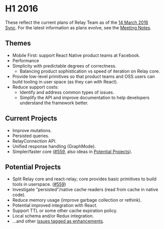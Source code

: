 # H1 2016

These reflect the current plans of Relay Team as of the [14 March 2016 Sync](https://github.com/facebook/relay/blob/main/meta/meeting-notes/2016-03-14-team-sync.md). For the latest information as plans evolve, see the [Meeting Notes](https://github.com/facebook/relay/blob/main/meta/meeting-notes).

## Themes

* Mobile First: support React Native product teams at Facebook.
* Performance
* Simplicity with predictable degrees of correctness.
  * Balancing product sophistication vs speed of iteration on Relay core.
* Provide low-level primitives so that product teams and OSS users can build tooling in user space (as they can with React).
* Reduce support costs:
  * Identify and address common types of issues.
  * Simplify the API and improve documentation to help developers understand the framework better.

## Current Projects


* Improve mutations.
* Persisted queries.
* RelayConnection API.
* Unified response handling (GraphMode).
* Simpler/faster core ([#559](https://github.com/facebook/relay/issues/559), also ideas in [Potential Projects](https://github.com/facebook/relay/blob/main/meta/roadmaps/2016-H1.md#potential-projects)).

## Potential Projects

* Split Relay core and react-relay; core provides basic primitives to build tools in userspace. ([#559](https://github.com/facebook/relay/issues/559))
* Investigate "persisted"/native cache readers (read from cache in native code).
* Reduce memory usage (improve garbage collection or rethink).
* Potential improved integration with React.
* Support TTL or some other cache expiration policy.
* Local schema and/or Redux integration.
* ...and other [issues tagged as enhancements](https://github.com/facebook/relay/issues?q=is%3Aissue+is%3Aopen+label%3Aenhancement).
